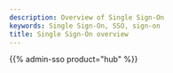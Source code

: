 ```yaml
---
description: Overview of Single Sign-On
keywords: Single Sign-On, SSO, sign-on
title: Single Sign-On overview
---
```


{{% admin-sso product="hub" %}}